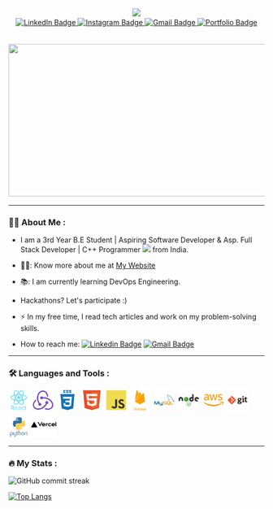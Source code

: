 <div id="header" align="center">
  <img src="https://user-images.githubusercontent.com/74038190/219923809-b86dc415-a0c2-4a38-bc88-ad6cf06395a8.gif" width="300"/>
  
  <div id="badges" >
  <a href="https://www.linkedin.com/in/akash-kapoor-025733230?utm_source=share&utm_campaign=share_via&utm_content=profile&utm_medium=android_app">
    <img src="https://img.shields.io/badge/LinkedIn-blue?style=for-the-badge&logo=linkedin&logoColor=white" alt="LinkedIn Badge"/>
  </a>
  <a href="https://www.instagram.com/akashkapoor__?igsh=MTFhOThtMHM5aTRyeQ==">
    <img src="https://img.shields.io/badge/Instagram-black?style=for-the-badge&logo=instagram&logoColor=white" alt="Instagram Badge"/>
  </a>
  <a href="mailto:akashkapoor976@gmail.com">
    <img src="https://img.shields.io/badge/Gmail-red?style=for-the-badge&logo=gmail&logoColor=white" alt="Gmail Badge"/>
  </a>
  <a href="https://akashkapoor.vercel.app">
    <img src="https://img.shields.io/badge/Portfolio-yellow?style=for-the-badge&logo=personal-website&logoColor=white" alt="Portfolio Badge"/>
  </a>
</div>
<br>
<img src="https://komarev.com/ghpvc/?username=akashkapoor0001&style=flat-square&color=blue" alt=""/>


<div align="center">
  <img src="https://media.giphy.com/media/dWesBcTLavkZuG35MI/giphy.gif" width="600" height="300"/>
</div>

</div>

---

### :man_technologist: About Me :
-  I am a 3rd Year B.E Student | Aspiring Software Developer &  Asp. Full Stack Developer | C++ Programmer <img src="https://media.giphy.com/media/WUlplcMpOCEmTGBtBW/giphy.gif" width="30"> from India.

- 👨‍💻: Know more about me at [My Website](https://akashkapoor.vercel.app)

- 📚: I am currently learning DevOps Engineering.

- Hackathons? Let's participate :)

- :zap: In my free time, I read tech articles and work on my problem-solving skills.

- How to reach me: [![Linkedin Badge](https://img.shields.io/badge/-AkashKapoor-blue?style=flat&logo=Linkedin&logoColor=white)](https://www.linkedin.com/in/akash-kapoor-025733230?utm_source=share&utm_campaign=share_via&utm_content=profile&utm_medium=android_app)
[![Gmail Badge](https://img.shields.io/badge/-Gmail-red?style=flat&logo=Gmail&logoColor=white)](mailto:akashkapoor976@gmail.com)

---

### :hammer_and_wrench: Languages and Tools :

<div>
  <img src="https://github.com/devicons/devicon/blob/master/icons/react/react-original-wordmark.svg" title="React" alt="React" width="40" height="40"/>&nbsp;
  <img src="https://github.com/devicons/devicon/blob/master/icons/redux/redux-original.svg" title="Redux" alt="Redux " width="40" height="40"/>&nbsp;
  <img src="https://github.com/devicons/devicon/blob/master/icons/css3/css3-plain-wordmark.svg"  title="CSS3" alt="CSS" width="40" height="40"/>&nbsp;
  <img src="https://github.com/devicons/devicon/blob/master/icons/html5/html5-original.svg" title="HTML5" alt="HTML" width="40" height="40"/>&nbsp;
  <img src="https://github.com/devicons/devicon/blob/master/icons/javascript/javascript-original.svg" title="JavaScript" alt="JavaScript" width="40" height="40"/>&nbsp;
  <img src="https://github.com/devicons/devicon/blob/master/icons/firebase/firebase-plain-wordmark.svg" title="Firebase" alt="Firebase" width="40" height="40"/>&nbsp;
  <img src="https://github.com/devicons/devicon/blob/master/icons/mysql/mysql-original-wordmark.svg" title="MySQL"  alt="MySQL" width="40" height="40"/>&nbsp;
  <img src="https://github.com/devicons/devicon/blob/master/icons/nodejs/nodejs-original-wordmark.svg" title="NodeJS" alt="NodeJS" width="40" height="40"/>&nbsp;
  <img src="https://github.com/devicons/devicon/blob/master/icons/amazonwebservices/amazonwebservices-plain-wordmark.svg" title="AWS" alt="AWS" width="40" height="40"/>&nbsp;
  <img src="https://github.com/devicons/devicon/blob/master/icons/git/git-original-wordmark.svg" title="Git" **alt="Git" width="40" height="40"/>
  <img src="https://github.com/devicons/devicon/blob/master/icons/python/python-original-wordmark.svg" title="Python" **alt="Python" width="40" height="40"/>
  <img src="https://github.com/devicons/devicon/blob/master/icons/vercel/vercel-original-wordmark.svg" title="Vercel" **alt="Vercel" width="50" height="50"/>
</div>

---

### :fire: My Stats :

![GitHub commit streak](https://github-readme-streak-stats.herokuapp.com/?user=akashkapoor0001&theme=dark)


[![Top Langs](https://github-readme-stats.vercel.app/api/top-langs/?username=akashkapoor0001&layout=compact&theme=vision-friendly-dark)](https://github.com/akashkapoor0001/github-readme-stats)

<!--
[![KnlnKS's LeetCode stats](https://leetcode-stats-six.vercel.app/api?username=akashkapoor_)](https://github.com/akashkapoor0001/github-readme)
-->

<!--
**akashkapoor0001/akashkapoor0001** is a ✨ _special_ ✨ repository because its `README.md` (this file) appears on your GitHub profile.

Here are some ideas to get you started:

- 🔭 I’m currently working on ...
- 🌱 I’m currently learning ...
- 👯 I’m looking to collaborate on ...
- 🤔 I’m looking for help with ...
- 💬 Ask me about ...
- 📫 How to reach me: ...
- 😄 Pronouns: ...
- ⚡ Fun fact: ...
-->
